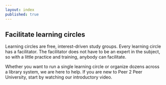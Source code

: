 ```yaml
---
layout: index
published: true
---
```


## Facilitate learning circles

Learning circles are free, interest-driven study groups. Every learning circle has a facilitator. The facilitator does not have to be an expert in the subject, so with a little practice and training, anybody can facilitate.

Whether you want to run a single learning circle or organize dozens across a library system, we are here to help. If you are new to Peer 2 Peer University, start by watching our introductory video.

